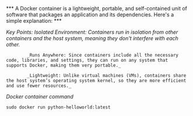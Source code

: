 *** A Docker container is a lightweight, portable, and self-contained unit of software that packages an application and its dependencies. Here's a simple explanation: ***

_Key Points:_
            _Isolated Environment: Containers run in isolation from other containers and the host system, meaning they don't interfere with each other._

            _Runs Anywhere: Since containers include all the necessary code, libraries, and settings, they can run on any system that supports Docker, making them very portable._

            _Lightweight: Unlike virtual machines (VMs), containers share the host system’s operating system kernel, so they are more efficient and use fewer resources._

_Docker container command_

```
sudo docker run python-helloworld:latest

```